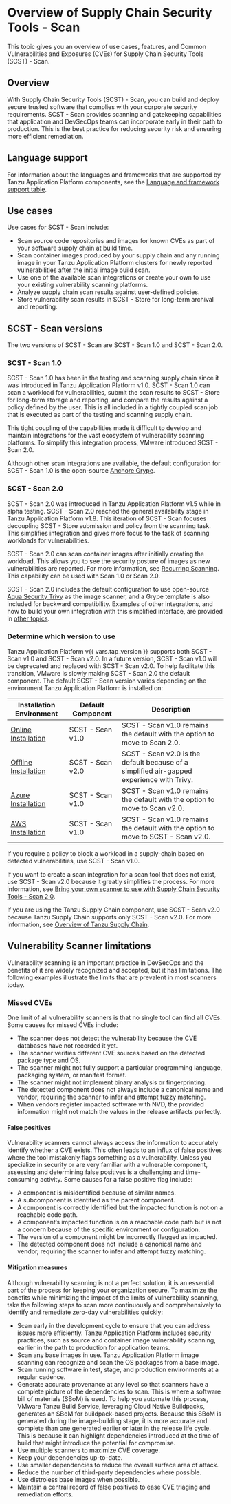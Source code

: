 # Overview of Supply Chain Security Tools - Scan

This topic gives you an overview of use cases, features, and Common Vulnerabilities and Exposures
(CVEs) for Supply Chain Security Tools (SCST) - Scan.

## <a id="overview"></a> Overview

With Supply Chain Security Tools (SCST) - Scan, you can build and deploy secure trusted software
that complies with your corporate security requirements. SCST - Scan provides scanning and
gatekeeping capabilities that application and DevSecOps teams can incorporate early in their path to
production. This is the best practice for reducing security risk and ensuring more efficient
remediation.

## <a id="use-cases"></a> Language support

For information about the languages and frameworks that are supported by Tanzu Application Platform
components, see the
[Language and framework support table](../about-package-profiles.hbs.md#language-support).

## <a id="use-cases"></a> Use cases

Use cases for SCST - Scan include:

- Scan source code repositories and images for known CVEs as part of your software supply chain at
  build time.
- Scan container images produced by your supply chain and any running image in your Tanzu
  Application Platform clusters for newly reported vulnerabilities after the initial image build
  scan.
- Use one of the available scan integrations or create your own to use your existing vulnerability
  scanning platforms.
- Analyze supply chain scan results against user-defined policies.
- Store vulnerability scan results in SCST - Store for long-term archival and reporting.

## <a id="scst-scan-feat"></a> SCST - Scan versions

The two versions of SCST - Scan are SCST - Scan 1.0 and SCST - Scan 2.0.

### SCST - Scan 1.0

SCST - Scan 1.0 has been in the testing and scanning supply chain since it was introduced in Tanzu
Application Platform v1.0. SCST - Scan 1.0 can scan a workload for vulnerabilities, submit the scan
results to SCST - Store for long-term storage and reporting, and compare the results against a
policy defined by the user. This is all included in a tightly coupled scan job that is executed as
part of the testing and scanning supply chain.

This tight coupling of the capabilities made it difficult to develop and maintain integrations for
the vast ecosystem of vulnerability scanning platforms. To simplify this integration process, VMware
introduced SCST - Scan 2.0.

Although other scan integrations are available, the default configuration for SCST - Scan 1.0 is the
open-source [Anchore Grype](https://anchore.com/opensource/).

### SCST - Scan 2.0

SCST - Scan 2.0 was introduced in Tanzu Application Platform v1.5 while in alpha testing. SCST -
Scan 2.0 reached the general availability stage in Tanzu Application Platform v1.8. This iteration
of SCST - Scan focuses decoupling SCST - Store submission and policy from the scanning task. This
simplifies integration and gives more focus to the task of scanning workloads for vulnerabilities.

SCST - Scan 2.0 can scan container images after initially creating the workload. This allows
you to see the security posture of images as new vulnerabilities are reported. For
more information, see [Recurring Scanning](recurring-scanning.hbs.md). This capability can be used
with Scan 1.0 or Scan 2.0.

SCST - Scan 2.0 includes the default configuration to use open-source
[Aqua Security Trivy](https://www.aquasec.com/products/trivy/) as the image scanner, and a Grype
template is also included for backward compatibility. Examples of other integrations, and how to
build your own integration with this simplified interface, are provided in
[other topics](bring-your-own-scanner.hbs.md).

### Determine which version to use

Tanzu Application Platform v{{ vars.tap_version }} supports both SCST - Scan v1.0 and SCST - Scan
v2.0. In a future version, SCST - Scan v1.0 will be deprecated and replaced with SCST - Scan v2.0.
To help facilitate this transition, VMware is slowly making SCST - Scan 2.0 the default component.
The default SCST - Scan version varies depending on the environment Tanzu Application Platform is
installed on:

| Installation Environment                                | Default Component | Description                                                                               |
|---------------------------------------------------------|-------------------|-------------------------------------------------------------------------------------------|
| [Online Installation](../install-online/intro.hbs.md)   | SCST - Scan v1.0  | SCST - Scan v1.0 remains the default with the option to move to Scan 2.0.                 |
| [Offline Installation](../install-offline/intro.hbs.md) | SCST - Scan v2.0  | SCST - Scan v2.0 is the default because of a simplified air-gapped experience with Trivy. |
| [Azure Installation](../install-azure/intro.hbs.md)     | SCST - Scan v1.0  | SCST - Scan v1.0 remains the default with the option to move to Scan v2.0.                |
| [AWS Installation](../install-aws/intro.hbs.md)         | SCST - Scan v1.0  | SCST - Scan v1.0 remains the default with the option to move to SCST - Scan v2.0.         |

If you require a policy to block a workload in a supply-chain based on detected vulnerabilities, use
SCST - Scan v1.0.

If you want to create a scan integration for a scan tool that does not exist, use SCST - Scan v2.0
because it greatly simplifies the process. For more information, see
[Bring your own scanner to use with Supply Chain Security Tools - Scan 2.0](bring-your-own-scanner.hbs.md).

If you are using the Tanzu Supply Chain component, use SCST - Scan v2.0 because Tanzu Supply Chain
supports only SCST - Scan v2.0. For more information, see
[Overview of Tanzu Supply Chain](../supply-chain/about.hbs.md).

## <a id="scst-scan-note"></a> Vulnerability Scanner limitations

Vulnerability scanning is an important practice in DevSecOps and the benefits of it are widely
recognized and accepted, but it has limitations. The following examples illustrate the limits that
are prevalent in most scanners today.

### <a id="missed-cves"></a> Missed CVEs

One limit of all vulnerability scanners is that no single tool can find all CVEs. Some causes for
missed CVEs include:

- The scanner does not detect the vulnerability because the CVE databases have not recorded it yet.
- The scanner verifies different CVE sources based on the detected package type and OS.
- The scanner might not fully support a particular programming language, packaging system, or
  manifest format.
- The scanner might not implement binary analysis or fingerprinting.
- The detected component does not always include a canonical name and vendor, requiring the scanner
  to infer and attempt fuzzy matching.
- When vendors register impacted software with NVD, the provided information might not match the
  values in the release artifacts perfectly.

#### <a id="false-positives"></a> False positives

Vulnerability scanners cannot always access the information to accurately identify whether a CVE
exists. This often leads to an influx of false positives where the tool mistakenly flags something
as a vulnerability. Unless you specialize in security or are very familiar with a vulnerable
component, assessing and determining false positives is a challenging and time-consuming activity.
Some causes for a false positive flag include:

- A component is misidentified because of similar names.
- A subcomponent is identified as the parent component.
- A component is correctly identified but the impacted function is not on a reachable code path.
- A component’s impacted function is on a reachable code path but is not a concern because of the
  specific environment or configuration.
- The version of a component might be incorrectly flagged as impacted.
- The detected component does not include a canonical name and vendor, requiring the scanner to
  infer and attempt fuzzy matching.

#### Mitigation measures

Although vulnerability scanning is not a perfect solution, it is an essential part of the process
for keeping your organization secure. To maximize the benefits while minimizing the impact of the
limits of vulnerability scanning, take the following steps to scan more continuously and
comprehensively to identify and remediate zero-day vulnerabilities quickly:

- Scan early in the development cycle to ensure that you can address issues more efficiently. Tanzu
  Application Platform includes security practices, such as source and container image vulnerability
  scanning, earlier in the path to production for application teams.
- Scan any base images in use. Tanzu Application Platform image scanning can recognize and scan the
  OS packages from a base image.
- Scan running software in test, stage, and production environments at a regular cadence.
- Generate accurate provenance at any level so that scanners have a complete picture of the
  dependencies to scan. This is where a software bill of materials (SBoM) is used. To help you
  automate this process, VMware Tanzu Build Service, leveraging Cloud Native Buildpacks, generates
  an SBoM for buildpack-based projects. Because this SBoM is generated during the image-building
  stage, it is more accurate and complete than one generated earlier or later in the release life
  cycle. This is because it can highlight dependencies introduced at the time of build that might
  introduce the potential for compromise.
- Use multiple scanners to maximize CVE coverage.
- Keep your dependencies up-to-date.
- Use smaller dependencies to reduce the overall surface area of attack.
- Reduce the number of third-party dependencies where possible.
- Use distroless base images when possible.
- Maintain a central record of false positives to ease CVE triaging and remediation efforts.
